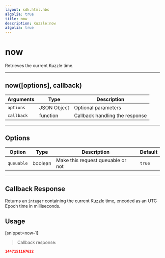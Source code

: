 ```yaml
---
layout: sdk.html.hbs
algolia: true
title: now
description: Kuzzle:now
algolia: true
---
```

  

# now
Retrieves the current Kuzzle time.

---

## now([options], callback)

| Arguments | Type | Description |
|---------------|---------|----------------------------------------|
| ``options`` | JSON Object | Optional parameters |
| ``callback`` | function | Callback handling the response |

---

## Options

| Option | Type | Description | Default |
|---------------|---------|----------------------------------------|---------|
| ``queuable`` | boolean | Make this request queuable or not  | ``true`` |

---

## Callback Response

Returns an `integer` containing the current Kuzzle time, encoded as an UTC Epoch time in milliseconds.

## Usage

[snippet=now-1]
> Callback response:

```json
1447151167622
```